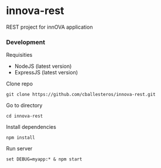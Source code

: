 # innova-rest
REST project for innOVA application

### Development

Requisities
* NodeJS (latest version)
* ExpressJS (latest version)

Clone repo
```
git clone https://github.com/cballesteros/innova-rest.git
```

Go to directory
```
cd innova-rest
```

Install dependencies
```
npm install
```

Run server
```
set DEBUG=myapp:* & npm start
```
